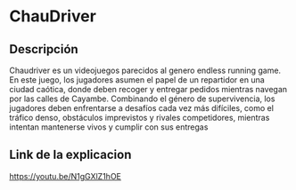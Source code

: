 # ChauDriver

## Descripción

Chaudriver es un videojuegos parecidos al genero endless
 running game. En este juego, los jugadores asumen
 el papel de un repartidor en una ciudad caótica,
 donde deben recoger y entregar pedidos mientras
 navegan por las calles de Cayambe. Combinando el
 género de supervivencia, los jugadores deben
 enfrentarse a desafíos cada vez más difíciles, como
 el tráfico denso, obstáculos imprevistos y rivales
 competidores, mientras intentan mantenerse vivos y
 cumplir con sus entregas

## Link de la explicacion 
https://youtu.be/N1gGXlZ1hOE
